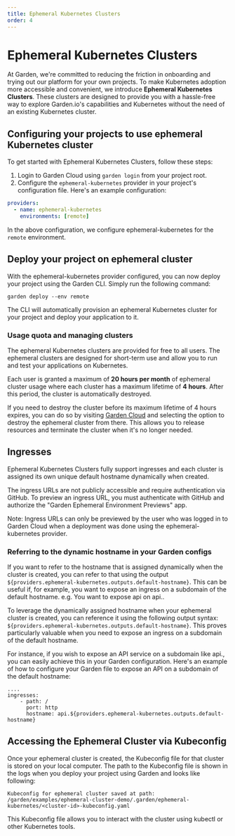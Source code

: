 ```yaml
---
title: Ephemeral Kubernetes Clusters
order: 4
---
```


# Ephemeral Kubernetes Clusters

At Garden, we're committed to reducing the friction in onboarding and trying out our platform for your own projects. To make Kubernetes adoption more accessible and convenient, we introduce **Ephemeral Kubernetes Clusters**. These clusters are designed to provide you with a hassle-free way to explore Garden.io's capabilities and Kubernetes without the need of an existing Kubernetes cluster.

## Configuring your projects to use ephemeral Kubernetes cluster

To get started with Ephemeral Kubernetes Clusters, follow these steps:

1. Login to Garden Cloud using `garden login` from your project root.
2. Configure the `ephemeral-kubernetes` provider in your project's configuration file. Here's an example configuration:

```yaml
providers:
  - name: ephemeral-kubernetes
    environments: [remote]

```
In the above configuration, we configure ephemeral-kubernetes for the `remote` environment.

## Deploy your project on ephemeral cluster

With the ephemeral-kubernetes provider configured, you can now deploy your project using the Garden CLI. Simply run the following command:

```
garden deploy --env remote
```

The CLI will automatically provision an ephemeral Kubernetes cluster for your project and deploy your application to it.

### Usage quota and managing clusters

The ephemeral Kubernetes clusters are provided for free to all users. The ephemeral clusters are designed for short-term use and allow you to run and test your applications on Kubernetes.

Each user is granted a maximum of **20 hours per month** of ephemeral cluster usage where each cluster has a maximum lifetime of **4 hours**. After this period, the cluster is automatically destroyed.

If you need to destroy the cluster before its maximum lifetime of 4 hours expires, you can do so by visiting [Garden Cloud](https://app.garden.io) and selecting the option to destroy the ephemeral cluster from there. This allows you to release resources and terminate the cluster when it's no longer needed.

## Ingresses

Ephemeral Kubernetes Clusters fully support ingresses and each cluster is assigned its own unique default hostname dynamically when created.

The ingress URLs are not publicly accessible and require authentication via GitHub. To preview an ingress URL, you must authenticate with GitHub and authorize the "Garden Ephemeral Environment Previews" app.


Note: Ingress URLs can only be previewed by the user who was logged in to Garden Cloud when a deployment was done using the ephemeral-kubernetes provider.

### Referring to the dynamic hostname in your Garden configs

If you want to refer to the hostname that is assigned dynamically when the cluster is created, you can refer to that using the output `${providers.ephemeral-kubernetes.outputs.default-hostname}`. This can be useful if, for example, you want to expose an ingress on a subdomain of the default hostname. e.g. You want to expose api on api.<default-hostname>.

To leverage the dynamically assigned hostname when your ephemeral cluster is created, you can reference it using the following output syntax: `${providers.ephemeral-kubernetes.outputs.default-hostname}`. This proves particularly valuable when you need to expose an ingress on a subdomain of the default hostname.

For instance, if you wish to expose an API service on a subdomain like api.<default-hostname>, you can easily achieve this in your Garden configuration. Here's an example of how to configure your Garden file to expose an API on a subdomain of the default hostname:

```
....
ingresses:
    - path: /
      port: http
      hostname: api.${providers.ephemeral-kubernetes.outputs.default-hostname}
```

## Accessing the Ephemeral Cluster via Kubeconfig

Once your ephemeral cluster is created, the Kubeconfig file for that cluster is stored on your local computer. The path to the Kubeconfig file is shown in the logs when you deploy your project using Garden and looks like following:
```
Kubeconfig for ephemeral cluster saved at path: /garden/examples/ephemeral-cluster-demo/.garden/ephemeral-kubernetes/<cluster-id>-kubeconfig.yaml
```

This Kubeconfig file allows you to interact with the cluster using kubectl or other Kubernetes tools.
